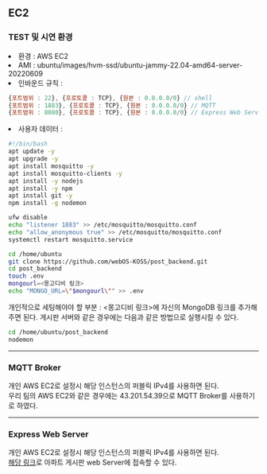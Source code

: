 ## EC2
### TEST 및 시연 환경
<li>환경 : AWS EC2</li>
<li>AMI : ubuntu/images/hvm-ssd/ubuntu-jammy-22.04-amd64-server-20220609</li>
<li>인바운드 규칙 : </li>

```javascript
{포트범위 : 22}, {프로토콜 : TCP}, {원본 : 0.0.0.0/0} // shell
{포트범위 : 1883}, {프로토콜 : TCP}, {원본 : 0.0.0.0/0} // MQTT
{포트범위 : 8080}, {프로토콜 : TCP}, {원본 : 0.0.0.0/0} // Express Web Server
```
<li>사용자 데이터 : </li>

```bash
#!/bin/bash
apt update -y
apt upgrade -y
apt install mosquitto -y
apt install mosquitto-clients -y
apt install -y nodejs
apt install -y npm
apt install git -y
npm install -g nodemon

ufw disable
echo "listener 1883" >> /etc/mosquitto/mosquitto.conf
echo "allow_anonymous true" >> /etc/mosquitto/mosquitto.conf
systemctl restart mosquitto.service

cd /home/ubuntu
git clone https://github.com/webOS-KOSS/post_backend.git
cd post_backend
touch .env
mongourl=<몽고디비 링크>
echo "MONGO_URL=\"$mongourl\"" >> .env
```
개인적으로 세팅해야야 할 부분 : <몽고디비 링크>에 자신의 MongoDB 링크를 추가해주면 된다.
게시판 서버와 같은 경우에는 다음과 같은 방법으로 실행시킬 수 있다.

```bash
cd /home/ubuntu/post_backend
nodemon
```

---
### MQTT Broker
개인 AWS EC2로 설정시 해당 인스턴스의 퍼블릭 IPv4를 사용하면 된다.<br/>
우리 팀의 AWS EC2와 같은 경우에는 43.201.54.39으로 MQTT Broker를 사용하기로 하였다.

---
### Express Web Server
개인 AWS EC2로 설정시 해당 인스턴스의 퍼블릭 IPv4를 사용하면 된다.<br/> 
[해당 링크](http://43.200.4.58:8080/)로 아파트 게시판 web Server에 접속할 수 있다.
